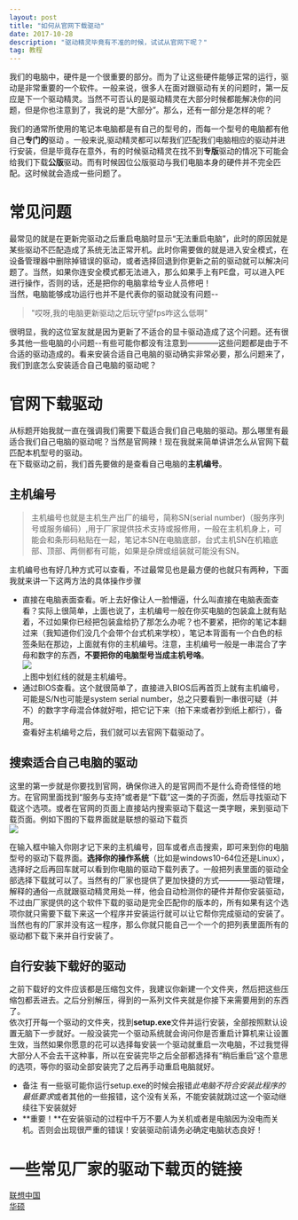 ```yaml
---
layout: post
title: "如何从官网下载驱动" 
date: 2017-10-28 
description: "驱动精灵毕竟有不准的时候，试试从官网下呢？"
tag: 教程
---     
```

我们的电脑中，硬件是一个很重要的部分。而为了让这些硬件能够正常的运行，驱动是非常重要的一个软件。一般来说，很多人在面对跟驱动有关的问题时，第一反应是下一个驱动精灵。当然不可否认的是驱动精灵在大部分时候都能解决你的问题，但是你也注意到了，我说的是“大部分”。那么，还有一部分是怎样的呢？  

我们的通常所使用的笔记本电脑都是有自己的型号的，而每一个型号的电脑都有他自己**专门的**驱动 。一般来说,驱动精灵都可以帮我们匹配我们电脑相应的驱动并进行安装，但是毕竟存在意外，有的时候驱动精灵在找不到**专版**驱动的情况下可能会给我们下载**公版**驱动。而有时候因位公版驱动与我们电脑本身的硬件并不完全匹配。这时候就会造成一些问题了。         

#       常见问题           
最常见的就是在更新完驱动之后重启电脑时显示“无法重启电脑”，此时的原因就是某些驱动不匹配造成了系统无法正常开机。此时你需要做的就是进入安全模式，在设备管理器中删除掉错误的驱动，或者选择回退到你更新之前的驱动就可以解决问题了。当然，如果你连安全模式都无法进入，那么如果手上有PE盘，可以进入PE进行操作，否则的话，还是把你的电脑拿给专业人员修吧！        
当然，电脑能够成功运行也并不是代表你的驱动就没有问题--      
>"哎呀,我的电脑更新驱动之后玩守望fps咋这么低啊"          

很明显，我的这位室友就是因为更新了不适合的显卡驱动造成了这个问题。还有很多其他一些电脑的小问题--有些可能你都没有注意到————这些问题都是由于不合适的驱动造成的。看来安装合适自己电脑的驱动确实非常必要，那么问题来了，我们到底怎么安装适合自己电脑的驱动呢？      

#       官网下载驱动      
从标题开始我就一直在强调我们需要下载适合我们自己电脑的驱动。那么哪里有最适合我们自己电脑的驱动呢？当然是官网辣！现在我就来简单讲讲怎么从官网下载匹配本机型号的驱动。      
在下载驱动之前，我们首先要做的是查看自己电脑的**主机编号**。        
##  主机编号    
>主机编号也就是主机生产出厂的编号，简称SN(serial number)（服务序列号或服务编码）,用于厂家提供技术支持或报修用，一般在主机机身上，可能会和条形码粘贴在一起，笔记本SN在电脑底部，台式主机SN在机箱底部、顶部、两侧都有可能，如果是杂牌或组装就可能没有SN。       

主机编号也有好几种方式可以查看，不过最常见也是最方便的也就只有两种，下面我就来讲一下这两方法的具体操作步骤       
- 直接在电脑表面查看。听上去好像让人一脸懵逼，什么叫直接在电脑表面查看？实际上很简单，上面也说了，主机编号一般在你买电脑的包装盒上就有贴着，不过如果你已经把包装盒给扔了那怎么办呢？也不要紧，把你的笔记本翻过来（我知道你们没几个会带个台式机来学校），笔记本背面有一个白色的标签条贴在那边，上面就有你的主机编号。注意，主机编号一般是一串混合了字母和数字的东西，**不要把你的电脑型号当成主机号咯**。     
![](http://a3.qpic.cn/psb?/V117MGIn3dBRDw/bv9NlS38dMtsXIbALJOf8VLrngD4SAufvS9TGm0EAVU!/b/dPIAAAAAAAAA&bo=OASxBRgGOAgRCZg!&rf=viewer_4)      
上图中划红线的就是主机编号。      
- 通过BIOS查看。这个就很简单了，直接进入BIOS后再首页上就有主机编号，可能是S/N也可能是system serial number，总之只要看到一串很可疑（并不）的数字字母混合体就好啦，把它记下来（拍下来或者抄到纸上都行），备用。     
查看好主机编号之后，我们就可以去官网下载驱动了。        
##  搜索适合自己电脑的驱动       
这里的第一步就是你要找到官网，确保你进入的是官网而不是什么奇奇怪怪的地方。在官网里面找到“服务与支持”或者是“下载”这一类的子页面，然后寻找驱动下载这个选项。或者在官网的页面上直接站内搜索驱动下载这一类字眼，来到驱动下载页面。例如下图的下载界面就是联想的驱动下载页        
![](http://a1.qpic.cn/psb?/V117MGIn3dBRDw/kaP.WaN2Clnsdy2mNBLaYZ*1aobZEIg6O*bDhK0c4*k!/b/dPMAAAAAAAAA&bo=VQX*AlUF*wIDACU!&rf=viewer_4)      

在输入框中输入你刚才记下来的主机编号，回车或者点击搜索，即可来到你的电脑型号的驱动下载界面。**选择你的操作系统**（比如是windows10-64位还是Linux），选择好之后再回车就可以看到你电脑的驱动下载列表了。一般把列表里面的驱动全部选择下载就可以了。当然有的厂家也提供了更加快捷的方式————驱动管理，解释的通俗一点就跟驱动精灵用处一样，他会自动检测你的硬件并帮你安装驱动，不过由厂家提供的这个软件下载的驱动是完全匹配你的版本的，所有如果有这个选项你就只需要下载下来这一个程序并安装运行就可以让它帮你完成驱动的安装了。当然也有的厂家并没有这一程序，那么你就只能自己一个一个的把列表里面所有的驱动都下载下来并自行安装了。     
##  自行安装下载好的驱动        
之前下载好的文件应该都是压缩包文件，我建议你新建一个文件夹，然后把这些压缩包都丢进去。之后分别解压，得到的一系列文件夹就是你接下来需要用到的东西了。      
依次打开每一个驱动的文件夹，找到**setup.exe**文件并运行安装，全部按照默认设置无脑下一步就好。一般没装完一个驱动系统就会询问你是否重启计算机来让设置生效，当然如果你愿意的花可以选择每安装一个驱动就重启一次电脑，不过我觉得大部分人不会去干这种事，所以在安装完毕之后全部都选择有“稍后重启”这个意思的选项，等你的驱动全部安装完了之后再手动重启电脑就好。        
- 备注  有一些驱可能你运行setup.exe的时候会报错*此电脑不符合安装此程序的最低要求*或者其他的一些报错，这个没有关系，不能安装就跳过这一个驱动继续往下安装就好       
- **重要！**在安装驱动的过程中千万不要人为关机或者是电脑因为没电而关机。否则会出现很严重的错误！安装驱动前请务必确定电脑状态良好！        

#  一些常见厂家的驱动下载页的链接        
[联想中国](http://support.lenovo.com.cn/lenovo/wsi/Modules/NewDrive.aspx)     
[华硕](http://www.asus.com.cn/support/Download-Center/)       


